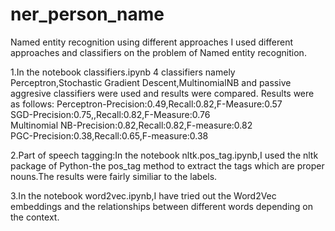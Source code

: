 # ner_person_name
Named entity recognition using different approaches
I used different approaches and classifiers on the problem of Named entity recognition.

1.In the notebook classifiers.ipynb 4 classifiers namely Perceptron,Stochastic Gradient Descent,MultinomialNB and passive aggresive classifiers were used and results were compared.
Results were as follows:
Perceptron-Precision:0.49,Recall:0.82,F-Measure:0.57        
SGD-Precision:0.75,,Recall:0.82,F-Measure:0.76        
Multinomial NB-Precision:0.82,Recall:0.82,F-measure:0.82        
PGC-Precision:0.38,Recall:0.65,F-measure:0.38       

2.Part of speech tagging:In the notebook nltk.pos_tag.ipynb,I used the nltk package of Python-the pos_tag method to extract the tags which are proper nouns.The results were fairly similiar to the labels.

3.In the notebook word2vec.ipynb,I have tried out the Word2Vec embeddings and the relationships between different words depending on the context.
